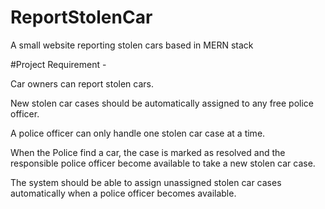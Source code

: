# ReportStolenCar
A small website reporting stolen cars based in MERN stack

#Project Requirement - 

Car owners can report stolen cars.

New stolen car cases should be automatically assigned to any free police officer.

A police officer can only handle one stolen car case at a time.

When the Police find a car, the case is marked as resolved and the responsible police officer become available to take a new stolen car case.

The system should be able to assign unassigned stolen car cases automatically when a police officer becomes available.

